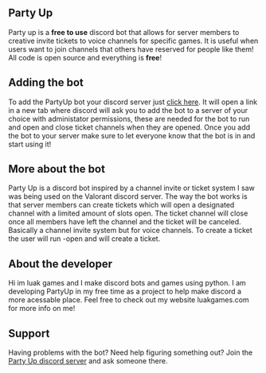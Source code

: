 ## Party Up

Party up is a **free to use** discord bot that allows for server members to creative invite tickets to voice channels for specific games. It is useful when users want to join channels that others have reserved for people like them! All code is open source and everything is **free**!

## Adding the bot

To add the PartyUp bot your discord server just [click here](https://discord.com/api/oauth2/authorize?client_id=864700118015016991&permissions=8&scope=bot). It will open a link in a new tab where discord will ask you to add the bot to a server of your choice with administator permissions, these are needed for the bot to run and open and close ticket channels when they are opened. Once you add the bot to your server make sure to let everyone know that the bot is in and start using it!

## More about the bot 

Party Up is a discord bot inspired by a channel invite or ticket system I saw was being used on the Valorant discord server. The way the bot works is that server members can create tickets which will open a designated channel with a limited amount of slots open. The ticket channel will close once all members have left the channel and the ticket will be canceled. Basically a channel invite system but for voice channels. To create a ticket the user will run -open and will create a ticket.

## About the developer

Hi im luak games and I make discord bots and games using python. I am developing PartyUp in my free time as a project to help make discord a more acessable place. Feel free to check out my website luakgames.com for more info on me!

## Support

Having problems with the bot? Need help figuring something out? Join the [Party Up discord server](https://discord.gg/gh3bkDfj7b) and ask someone there.
